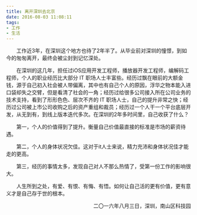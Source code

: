 ```yaml
---
title: 离开深圳去北京
date: 2016-08-03 11:08:11
tags:
- 工作
- 生活
---
```


　　工作近3年，在深圳这个地方也待了2年半了。从毕业前对深圳的憧憬，到如今的匆匆离开，最终会被尘封到记忆深处。

<!-- more -->

　　在深圳的这几年，担任过iOS应用开发工程师，播放器开发工程师，编解码工程师，个人的职业经历比大部分 IT 职场人士丰富些。经历过飘在眼前的大额金钱，源于自己初入社会被人带偏离，其中也有自己个人的原因，浮华之物本能入进口袋却失之交臂，但是看清了社会的一角；经历过给很多公司接入所在公司业务的技术支持，看到了形形色色、层次不齐的 IT 职场人士，自己的提升非常之快；经历过公司被上市公司收购之后的资产重组和裁员；经历过一个人干一个平台底层开发，从无到有，到线上版本迭代多次。在深圳的2年多时间里，自己收获了什么？

　　第一，个人的价值得到了提升。衡量自己价值最直接的标准是市场的薪资待遇。

　　第二，个人的身体状况欠佳。这对于it人士来说，精力充沛和身体状况佳才能走的更高。

　　第三，经历的事情太多，发现自己对人不那么热情了，受第一份工作的影响很大。

　　人生所到之处，有爱、有恨、有悔、有悟。如何让自己活的更有价值，更有意义才是自己存于世的根本。

<p align="right">二〇一六年八月三日，深圳，南山区科技园</p>


